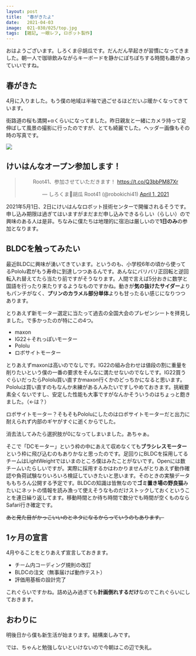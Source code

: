 ```yaml
---
layout: post
title:  "春がきたよ"
date:   2021-04-03
image:  021-030/025/top.jpg
tags:  [雑記, 一眼レフ, ロボット製作]
---
```


おはようございます。しろくま＠胡瓜です。だんだん早起きが習慣になってきました。朝一人で珈琲飲みながらキーボードを静かにぽちぽちする時間も趣があっていいですね。

## 春がきた

4月に入りました。もう僕の地域は半袖で過ごせるほどだいぶ暖かくなってきています。

街路道の桜も満開+αくらいになってました。昨日親友と一緒にカメラ持って足伸ばして風景の撮影に行ったのですが、とても綺麗でした。ヘッダー画像もその時の写真です。

![]({{site.baseurl}}/img/021-030/025/001.jpg)

## けいはんなオープン参加します！

<center><blockquote class="twitter-tweet" data-theme="dark"><p lang="ja" dir="ltr">Root41、参加させていただきます！ <a href="https://t.co/Q3bbPM87Xr">https://t.co/Q3bbPM87Xr</a></p>&mdash; しろくま🥒胡瓜 Root41 (@robokichi41) <a href="https://twitter.com/robokichi41/status/1377526642273226753?ref_src=twsrc%5Etfw">April 1, 2021</a></blockquote> <script async src="https://platform.twitter.com/widgets.js" charset="utf-8"></script></center>

2021年5月1日、2日にけいはんなロボット技術センターで開催されるそうです。申し込み期限は過ぎてはいますがまだまだ申し込みできるらしい（らしい）ので興味のある人は是非。ちなみに僕たちは地理的に宿泊は厳しいので**1日のみ**の参加となります。

## BLDCを触ってみたい

最近BLDCに興味が湧いてきています。というのも、小学校6年の頃から使ってるPololu君がもう寿命に到達しつつあるんです。あんなにバリバリ正回転と逆回転入れ替えてたら当たり前ですがそうなります。人間で言えば5分おきに数学と国語を行ったり来たりするようなものですかね。動きが**気の抜けたサイダー**よりもパンチがなく、**プリンのカラメル部分単体**よりも甘ったるい感じになりつつあります。

とりあえず新モーター選定に当たって過去の全国大会のプレゼンシートを拝見しました。で多かったのが特にこの4つ。

- maxon
- IG22＋それっぽいモーター
- Pololu
- ロボサイトモーター

とりあえずmaxonは高いのでなしです。IG22の組み合わせは値段の割に重量を削りたいという僕の一番の要求をそんなに満たせないのでなしです。IG22買うぐらいだったらPololu買い直すかmaxon行くかのどっちかになると思います。Pololuは買い直すのもなんか未練がある人みたいですしやめておきます。挑戦要素全くないですし、安定した性能も大事ですがなんかそういうのはちょっと飽きました。（←は？）

ロボサイトモーター？そもそもPololuにしたのはロボサイトモーターだと出力に耐えられず内部のギヤがすぐに逝くからでした。

消去法してみたら選択肢が0になってしまいました。あちゃぁ。

そこで「DCモーター」という枠の中にあえて収めなくても**ブラシレスモーター**という枠に飛び込むのもありかなと思ったのです。足回りにBLDCを採用してるチームはLightWeightではいまのところ僕はみたことがないです。Openには数チームいたらしいですが。実際に採用するかはわかりませんがとりあえず動作確認や負荷試験なりいろいろ検証していきたいと思います。そのときの実験データももちろん公開する予定です。BLDCの知識は皆無なので**ゴミ置き場の野良猫**みたいにネットの情報を読み漁って使えそうなものだけストックしておくということを連日繰り返してます。移動時間とか待ち時間で数分でも時間が空くものならSafari行き確定です。

~~あと見た目がかっこいいのとネタになるからっていうのもあります。~~

## 1ヶ月の宣言

4月やることをとりあえず宣言しておきます。

- チーム内コーディング規則の改訂
- BLDCの注文（無事届けば動作テスト）
- 評価用基板の設計完了

これぐらいですかね。詰め込み過ぎても**計画倒れするだけ**なのでこれぐらいにしておきます。

##  おわりに

明後日から僕も新生活が始まります。結構楽しみです。

では、ちゃんと勉強しないといけないので今朝はこの辺で失礼。
